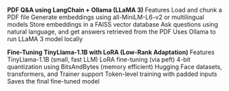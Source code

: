 <b>PDF Q&A using LangChain + Ollama (LLaMA 3)</b>
Features
Load and chunk a PDF file
Generate embeddings using all-MiniLM-L6-v2 or multilingual models
Store embeddings in a FAISS vector database
Ask questions using natural language, and get answers retrieved from the PDF
Uses Ollama to run LLaMA 3 model locally


<b>Fine-Tuning TinyLlama-1.1B with LoRA (Low-Rank Adaptation)</b>
Features
TinyLlama-1.1B (small, fast LLM)
LoRA fine-tuning (via peft)
4-bit quantization using BitsAndBytes (memory efficient)
Hugging Face datasets, transformers, and Trainer support
Token-level training with padded inputs
Saves the final fine-tuned model
